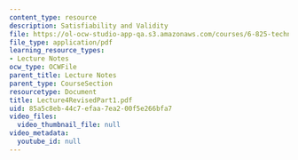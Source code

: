 ```yaml
---
content_type: resource
description: Satisfiability and Validity
file: https://ol-ocw-studio-app-qa.s3.amazonaws.com/courses/6-825-techniques-in-artificial-intelligence-sma-5504-fall-2002/85a5c8eb44c7efaa7ea200f5e266bfa7_Lecture4RevisedPart1.pdf
file_type: application/pdf
learning_resource_types:
- Lecture Notes
ocw_type: OCWFile
parent_title: Lecture Notes
parent_type: CourseSection
resourcetype: Document
title: Lecture4RevisedPart1.pdf
uid: 85a5c8eb-44c7-efaa-7ea2-00f5e266bfa7
video_files:
  video_thumbnail_file: null
video_metadata:
  youtube_id: null
---
```

